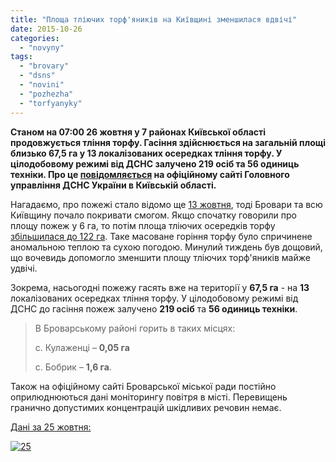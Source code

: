 ```yaml
---
title: "Площа тліючих торф'яників на Київщині зменшилася вдвічі"
date: 2015-10-26
categories: 
  - "novyny"
tags: 
  - "brovary"
  - "dsns"
  - "novini"
  - "pozhezha"
  - "torfyanyky"
---
```


**Станом на 07:00 26 жовтня у 7 районах Київської області продовжується тління торфу. Гасіння здійснюється на загальній площі близько 67,5 га у 13 локалізованих осередках тління торфу. У цілодобовому режимі від ДСНС залучено 219 осіб та 56 одиниць техніки. Про це [повідомляється](http://www.kyivobl.mns.gov.ua/news/6730.html) на офіційному сайті Головного управління ДСНС України в Київській області.**

Нагадаємо, про пожежі стало відомо ще [13 жовтня](https://mpz.brovary.org/bilya-brovariv-znovu-goryat-torfyanyky-ta-lisy/), тоді Бровари та всю Київщину почало покривати смогом. Якщо спочатку говорили про площу пожеж у 6 га, то потім площа тліючих осередків торфу [збільшилася до 122 га](https://mpz.brovary.org/terytoriya-tlinnya-torfu-na-kyyivshhyni-zbilshylasya-do-122-ga-goryt-i-v-brovarskomu-rajoni/). Таке масоване горіння торфу було спричинене аномальною теплою та сухою погодою. Минулий тиждень був дощовий, що вочевидь допомогло зменшити площу тліючих торф'яників майже удвічі.

Зокрема, насьогодні пожежу гасять вже на території у **67,5 га** - на **13** локалізованих осередках тління торфу. У цілодобовому режимі від ДСНС до гасіння пожеж залучено **219 осіб** та **56 одиниць техніки**.

> В Броварському районі горить в таких місцях:
> 
> с. Кулаженці – **0,05 га**
> 
> с. Бобрик – **1,6 га**.

Також на офіційному сайті Броварської міської ради постійно оприлюднюються дані моніторингу повітря в місті. Перевищень гранично допустимих концентрацій шкідливих речовин немає.

[Дані за 25 жовтня:](http://brovary-rada.gov.ua/pro-stan-zabrudnennya-atmosfernogo-pov%D1%96trya-stanom-na-25102015r)

[![25](https://mpz.brovary.org/wp-content/uploads/2015/10/25.png)](https://mpz.brovary.org/wp-content/uploads/2015/10/25.png)
